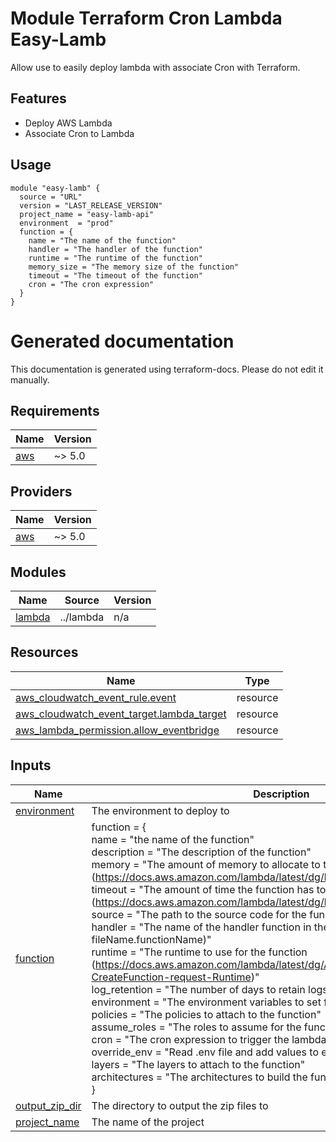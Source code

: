 <!-- BEGIN_TF_DOCS -->
# Module Terraform Cron Lambda Easy-Lamb

Allow use to easily deploy lambda with associate Cron with Terraform.

## Features

- Deploy AWS Lambda
- Associate Cron to Lambda

## Usage

```hcl
module "easy-lamb" {
  source = "URL"
  version = "LAST_RELEASE_VERSION"
  project_name = "easy-lamb-api"
  environment  = "prod"
  function = {
    name = "The name of the function"
    handler = "The handler of the function"
    runtime = "The runtime of the function"
    memory_size = "The memory size of the function"
    timeout = "The timeout of the function"
    cron = "The cron expression"
  }
}
```

# Generated documentation

This documentation is generated using terraform-docs. Please do not edit it manually.

## Requirements

| Name | Version |
|------|---------|
| <a name="requirement_aws"></a> [aws](#requirement\_aws) | ~> 5.0 |

## Providers

| Name | Version |
|------|---------|
| <a name="provider_aws"></a> [aws](#provider\_aws) | ~> 5.0 |

## Modules

| Name | Source | Version |
|------|--------|---------|
| <a name="module_lambda"></a> [lambda](#module\_lambda) | ../lambda | n/a |

## Resources

| Name | Type |
|------|------|
| [aws_cloudwatch_event_rule.event](https://registry.terraform.io/providers/hashicorp/aws/latest/docs/resources/cloudwatch_event_rule) | resource |
| [aws_cloudwatch_event_target.lambda_target](https://registry.terraform.io/providers/hashicorp/aws/latest/docs/resources/cloudwatch_event_target) | resource |
| [aws_lambda_permission.allow_eventbridge](https://registry.terraform.io/providers/hashicorp/aws/latest/docs/resources/lambda_permission) | resource |

## Inputs

| Name | Description | Type | Default | Required |
|------|-------------|------|---------|:--------:|
| <a name="input_environment"></a> [environment](#input\_environment) | The environment to deploy to | `string` | n/a | yes |
| <a name="input_function"></a> [function](#input\_function) | function = {<br/>    name = "the name of the function"<br/>    description = "The description of the function"<br/>    memory = "The amount of memory to allocate to the function (https://docs.aws.amazon.com/lambda/latest/dg/limits.html)"<br/>    timeout = "The amount of time the function has to run (https://docs.aws.amazon.com/lambda/latest/dg/limits.html)<br/>    source = "The path to the source code for the function (ex: dist/hello)"<br/>    handler = "The name of the handler function in the source code (ex: fileName.functionName)"<br/>    runtime = "The runtime to use for the function (https://docs.aws.amazon.com/lambda/latest/dg/API_CreateFunction.html#SSS-CreateFunction-request-Runtime)"<br/>    log\_retention = "The number of days to retain logs for"<br/>    environment = "The environment variables to set for the function"<br/>    policies = "The policies to attach to the function"<br/>    assume\_roles = "The roles to assume for the function"<br/>    cron = "The cron expression to trigger the lambda function"<br/>    override\_env = "Read .env file and add values to environment"<br/>    layers = "The layers to attach to the function"<br/>    architectures = "The architectures to build the function for"<br/>  } | <pre>object({<br/>    name          = string<br/>    memory        = number<br/>    timeout       = number<br/>    source        = string<br/>    handler       = string<br/>    runtime       = string<br/>    tracing       = optional(bool, true)<br/>    description   = optional(string)<br/>    log_retention = optional(number, 3)<br/>    environment   = optional(map(string), {})<br/>    policies      = optional(map(string), {})<br/>    assume_roles  = optional(list(string), [])<br/>    cron          = string<br/>    override_env  = optional(bool, false)<br/>    layers        = optional(list(string), [])<br/>    architectures = optional(list(string), ["x86_64"])<br/>  })</pre> | n/a | yes |
| <a name="input_output_zip_dir"></a> [output\_zip\_dir](#input\_output\_zip\_dir) | The directory to output the zip files to | `string` | `"dist"` | no |
| <a name="input_project_name"></a> [project\_name](#input\_project\_name) | The name of the project | `string` | n/a | yes |
<!-- END_TF_DOCS -->